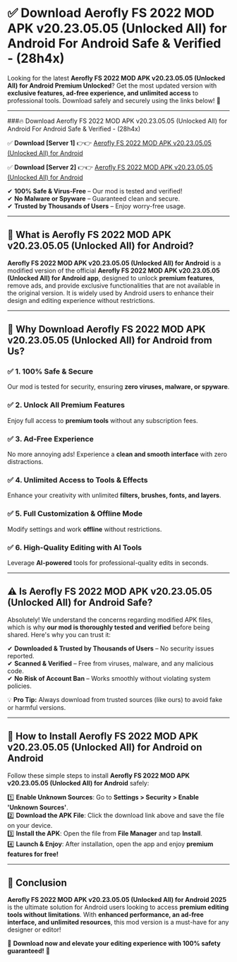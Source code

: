 
# ✅ Download Aerofly FS 2022 MOD APK v20.23.05.05 (Unlocked All) for Android For Android Safe & Verified -  (28h4x) 

Looking for the latest **Aerofly FS 2022 MOD APK v20.23.05.05 (Unlocked All) for Android Premium Unlocked**? Get the most updated version with **exclusive features, ad-free experience, and unlimited access** to professional tools. Download safely and securely using the links below! 🚀  

---

###🔥 Download Aerofly FS 2022 MOD APK v20.23.05.05 (Unlocked All) for Android For Android Safe & Verified -  (28h4x)  

✅ **Download [Server 1]** 👉👉 [Aerofly FS 2022 MOD APK v20.23.05.05 (Unlocked All) for Android ](https://apkcomod.com?title=Aerofly_FS_2022_MOD_APK_v20.23.05.05_(Unlocked_All)_for_Android)  

✅ **Download [Server 2]** 👉👉 [Aerofly FS 2022 MOD APK v20.23.05.05 (Unlocked All) for Android ](https://apkcomod.com?title=Aerofly_FS_2022_MOD_APK_v20.23.05.05_(Unlocked_All)_for_Android)  

✔ **100% Safe & Virus-Free** – Our mod is tested and verified!  
✔ **No Malware or Spyware** – Guaranteed clean and secure.  
✔ **Trusted by Thousands of Users** – Enjoy worry-free usage.  

---

## 📌 What is Aerofly FS 2022 MOD APK v20.23.05.05 (Unlocked All) for Android?  

**Aerofly FS 2022 MOD APK v20.23.05.05 (Unlocked All) for Android** is a modified version of the official **Aerofly FS 2022 MOD APK v20.23.05.05 (Unlocked All) for Android app**, designed to unlock **premium features**, remove ads, and provide exclusive functionalities that are not available in the original version. It is widely used by Android users to enhance their design and editing experience without restrictions.  

---

## 🌟 Why Download Aerofly FS 2022 MOD APK v20.23.05.05 (Unlocked All) for Android from Us?  

### ✅ 1. 100% Safe & Secure  
Our mod is tested for security, ensuring **zero viruses, malware, or spyware**.  

### ✅ 2. Unlock All Premium Features  
Enjoy full access to **premium tools** without any subscription fees.  

### ✅ 3. Ad-Free Experience  
No more annoying ads! Experience a **clean and smooth interface** with zero distractions.  

### ✅ 4. Unlimited Access to Tools & Effects  
Enhance your creativity with unlimited **filters, brushes, fonts, and layers**.  

### ✅ 5. Full Customization & Offline Mode  
Modify settings and work **offline** without restrictions.  

### ✅ 6. High-Quality Editing with AI Tools  
Leverage **AI-powered** tools for professional-quality edits in seconds.  

---

## ⚠️ Is Aerofly FS 2022 MOD APK v20.23.05.05 (Unlocked All) for Android Safe?  

Absolutely! We understand the concerns regarding modified APK files, which is why **our mod is thoroughly tested and verified** before being shared. Here's why you can trust it:  

✔ **Downloaded & Trusted by Thousands of Users** – No security issues reported.  
✔ **Scanned & Verified** – Free from viruses, malware, and any malicious code.  
✔ **No Risk of Account Ban** – Works smoothly without violating system policies.  

💡 **Pro Tip:** Always download from trusted sources (like ours) to avoid fake or harmful versions.  

---

## 📲 How to Install Aerofly FS 2022 MOD APK v20.23.05.05 (Unlocked All) for Android on Android  

Follow these simple steps to install **Aerofly FS 2022 MOD APK v20.23.05.05 (Unlocked All) for Android** safely:  

1️⃣ **Enable Unknown Sources**: Go to **Settings > Security > Enable 'Unknown Sources'**.  
2️⃣ **Download the APK File**: Click the download link above and save the file on your device.  
3️⃣ **Install the APK**: Open the file from **File Manager** and tap **Install**.  
4️⃣ **Launch & Enjoy**: After installation, open the app and enjoy **premium features for free!**  

---

## 🚀 Conclusion  

**Aerofly FS 2022 MOD APK v20.23.05.05 (Unlocked All) for Android 2025** is the ultimate solution for Android users looking to access **premium editing tools without limitations**. With **enhanced performance, an ad-free interface, and unlimited resources**, this mod version is a must-have for any designer or editor!  

🔻 **Download now and elevate your editing experience with 100% safety guaranteed!** 🔻  
